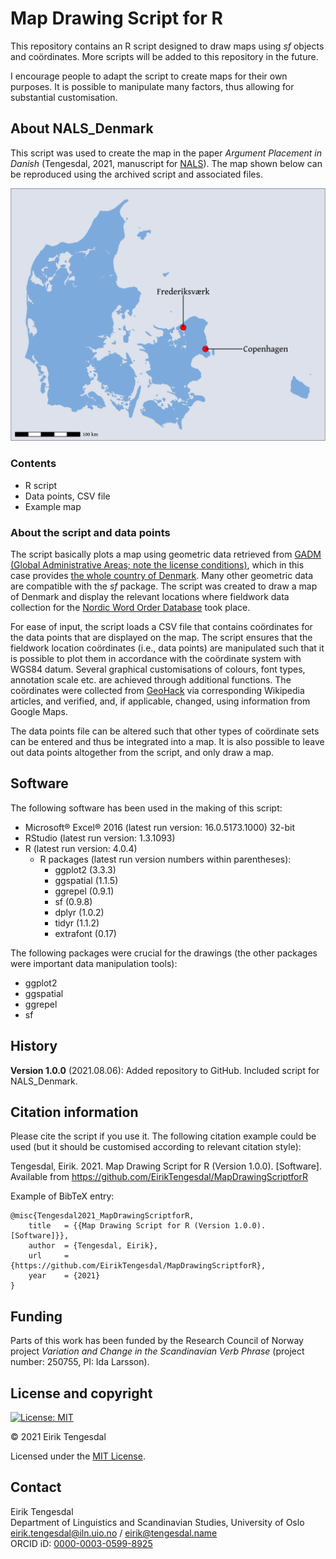 # Map Drawing Script for R
This repository contains an R script designed to draw maps using *sf* objects and coördinates. More scripts will be added to this repository in the future.

I encourage people to adapt the script to create maps for their own purposes. It is possible to manipulate many factors, thus allowing for substantial customisation.

## About NALS_Denmark
This script was used to create the map in the paper *Argument Placement in Danish* (Tengesdal, 2021, manuscript for [NALS](https://journals.uio.no/index.php/NALS/index)). The map shown below can be reproduced using the archived script and associated files.

![NALS_Denmark_GitHub.svg](https://github.com/EirikTengesdal/MapDrawingScriptforR/blob/main/NALS_Denmark/NALS_Denmark_GitHub.svg)

### Contents
* R script
* Data points, CSV file
* Example map

### About the script and data points
The script basically plots a map using geometric data retrieved from [GADM (Global Administrative Areas; note the license conditions)](https://gadm.org/license.html), which in this case provides [the whole country of Denmark](https://biogeo.ucdavis.edu/data/gadm3.6/gpkg/gadm36_DNK_gpkg.zip). Many other geometric data are compatible with the *sf* package. The script was created to draw a map of Denmark and display the relevant locations where fieldwork data collection for the [Nordic Word Order Database](https://www.hf.uio.no/iln/english/about/organization/text-laboratory/projects/nwd/index.html) took place.

For ease of input, the script loads a CSV file that contains coördinates for the data points that are displayed on the map. The script ensures that the fieldwork location coördinates (i.e., data points) are manipulated such that it is possible to plot them in accordance with the coördinate system with WGS84 datum. Several graphical customisations of colours, font types, annotation scale etc. are achieved through additional functions. The coördinates were collected from [GeoHack](https://geohack.toolforge.org/) via corresponding Wikipedia articles, and verified, and, if applicable, changed, using information from Google Maps.

The data points file can be altered such that other types of coördinate sets can be entered and thus be integrated into a map. It is also possible to leave out data points altogether from the script, and only draw a map.

## Software
The following software has been used in the making of this script:

* Microsoft® Excel® 2016 (latest run version: 16.0.5173.1000) 32-bit
* RStudio (latest run version: 1.3.1093)
* R (latest run version: 4.0.4)
  * R packages (latest run version numbers within parentheses):
	  * ggplot2 (3.3.3)
	  * ggspatial (1.1.5)
	  * ggrepel (0.9.1)
	  * sf (0.9.8)
	  * dplyr (1.0.2)
	  * tidyr (1.1.2)
	  * extrafont (0.17)

The following packages were crucial for the drawings (the other packages were important data manipulation tools):

* ggplot2
* ggspatial
* ggrepel
* sf

## History
**Version 1.0.0** (2021.08.06): Added repository to GitHub. Included script for NALS_Denmark.

## Citation information
Please cite the script if you use it. The following citation example could be used (but it should be customised according to relevant citation style):

Tengesdal, Eirik. 2021. Map Drawing Script for R (Version 1.0.0). [Software]. Available from https://github.com/EirikTengesdal/MapDrawingScriptforR

Example of BibTeX entry:
```
@misc{Tengesdal2021_MapDrawingScriptforR,
    title   = {{Map Drawing Script for R (Version 1.0.0). [Software]}},
    author  = {Tengesdal, Eirik},
    url     = {https://github.com/EirikTengesdal/MapDrawingScriptforR},
    year    = {2021}
}
```

## Funding
Parts of this work has been funded by the Research Council of Norway project *Variation and Change in the Scandinavian Verb Phrase* (project number: 250755, PI: Ida Larsson).

## License and copyright
[![License: MIT](https://img.shields.io/badge/License-MIT-yellow.svg)](https://opensource.org/licenses/MIT)

© 2021 Eirik Tengesdal

Licensed under the [MIT License](LICENSE).

## Contact
Eirik Tengesdal  
Department of Linguistics and Scandinavian Studies, University of Oslo  
eirik.tengesdal@iln.uio.no / eirik@tengesdal.name  
ORCID iD: [0000-0003-0599-8925](https://orcid.org/0000-0003-0599-8925)

